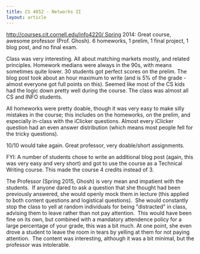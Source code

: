 ```yaml
---
title: CS 4852 - Networks II
layout: article
---
```




http://courses.cit.cornell.edu/info4220/ Spring 2014: Great course, awesome professor (Prof. Ghosh). 6 homeworks, 1 prelim, 1 final project, 1 blog post, and no final exam.



Class was very interesting. All about matching markets mostly, and related principles. Homework medians were always in the 90s, with means sometimes quite lower. 30 students got perfect scores on the prelim. The blog post took about an hour maximum to write (and is 5% of the grade - almost everyone got full points on this). Seemed like most of the CS kids had the logic down pretty well during the course. The class was almost all CS and INFO students.



All homeworks were pretty doable, though it was very easy to make silly mistakes in the course; this includes on the homeworks, on the prelim, and especially in-class with the iClicker questions. Almost every iClicker question had an even answer distribution (which means most people fell for the tricky questions).



10/10 would take again. Great professor, very doable/short assignments.



FYI: A number of students chose to write an additional blog post (again, this was very easy and very short) and got to use the course as a Technical Writing course. This made the course 4 credits instead of 3.



The Professor (Spring 2015, Ghosh) is very mean and impatient with the students.  If anyone dared to ask a question that she thought had been previously answered, she would openly mock them in lecture (this applied to both content questions and logistical questions).  She would constantly stop the class to yell at random individuals for being "distracted" in class, advising them to leave rather than not pay attention.  This would have been fine on its own, but combined with a mandatory attendence policy for a large percentage of your grade, this was a bit much. At one point, she even drove a student to leave the room in tears by yelling at them for not paying attention.  The content was interesting, although it was a bit minimal, but the professor was intolerable.